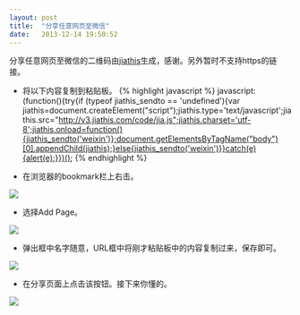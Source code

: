 ```yaml
---
layout: post
title:  "分享任意网页至微信"
date:   2013-12-14 19:50:52
---
```


分享任意网页至微信的二维码由<a href="http://jiathis.com" target="_blank">jiathis</a>生成，感谢。另外暂时不支持https的链接。

* 将以下内容复制到粘贴板。
{% highlight javascript %}
javascript:(function(){try{if (typeof jiathis_sendto == 'undefined'){var jiathis=document.createElement("script");jiathis.type='text/javascript';jiathis.src="http://v3.jiathis.com/code/jia.js";jiathis.charset='utf-8';jiathis.onload=function(){jiathis_sendto('weixin')};document.getElementsByTagName("body")[0].appendChild(jiathis);}else{jiathis_sendto('weixin')}}catch(e){alert(e);}})();
{% endhighlight %}

* 在浏览器的bookmark栏上右击。

![]({{site.url}}/images/20131214/2.jpg)

* 选择Add Page。

![]({{site.url}}/images/20131214/3.jpg)

* 弹出框中名字随意，URL框中将刚才粘贴板中的内容复制过来，保存即可。

![]({{site.url}}/images/20131214/4.jpg)

* 在分享页面上点击该按钮。接下来你懂的。

![]({{site.url}}/images/20131214/5.jpg)
